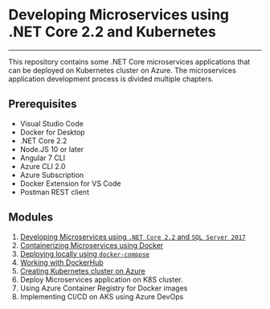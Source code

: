 # Developing Microservices using .NET Core 2.2 and Kubernetes
----
This repository contains some .NET Core microservices applications that can be deployed on Kubernetes cluster on Azure. The microservices application development process is divided multiple chapters.
## Prerequisites 
* Visual Studio Code
* Docker for Desktop
* .NET Core 2.2
* Node.JS 10 or later
* Angular 7 CLI
* Azure CLI 2.0
* Azure Subscription
* Docker Extension for VS Code
* Postman REST client
  
## Modules 
1. [Developing Microservices using `.NET Core 2.2` and `SQL Server 2017`](https://github.com/sonusathyadas/K8S-Microservices/blob/master/Chapter1.md)
2. [Containerizing Microservices using Docker ](https://github.com/sonusathyadas/K8S-Microservices/blob/master/Chapter2.md)
3. [Deploying locally using `docker-compose`](https://github.com/sonusathyadas/K8S-Microservices/blob/master/Chapter3.md)
4. [Working with DockerHub](https://github.com/sonusathyadas/K8S-Microservices/blob/master/Chapter4.md) 
5. [Creating Kubernetes cluster on Azure](https://github.com/sonusathyadas/K8S-Microservices/blob/master/Chapter5.md)
6. Deploy Microservices application on K8S cluster.
7. Using Azure Container Registry for Docker images
8. Implementing CI/CD on AKS using Azure DevOps
